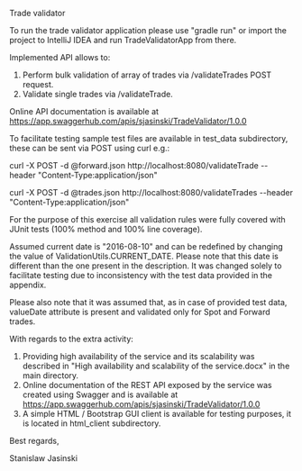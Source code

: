Trade validator

To run the trade validator application please use "gradle run" or import the project to IntelliJ IDEA and run TradeValidatorApp from there.

Implemented API allows to:
1. Perform bulk validation of array of trades via /validateTrades POST request.
2. Validate single trades via /validateTrade.

Online API documentation is available at https://app.swaggerhub.com/apis/sjasinski/TradeValidator/1.0.0

To facilitate testing sample test files are available in test_data subdirectory, these can be sent via POST using curl e.g.:

curl -X POST -d @forward.json http://localhost:8080/validateTrade --header "Content-Type:application/json"

curl -X POST -d @trades.json http://localhost:8080/validateTrades --header "Content-Type:application/json"

For the purpose of this exercise all validation rules were fully covered with JUnit tests (100% method and 100% line coverage).

Assumed current date is "2016-08-10" and can be redefined by changing the value of ValidationUtils.CURRENT_DATE.
Please note that this date is different than the one present in the description.
It was changed solely to facilitate testing due to inconsistency with the test data provided in the appendix.

Please also note that it was assumed that, as in case of provided test data, valueDate attribute is present and validated only for Spot and Forward trades.


With regards to the extra activity: 
1. Providing high availability of the service and its scalability was described in "High availability and scalability of the service.docx" in the main directory.
2. Online documentation of the REST API exposed by the service was created using Swagger and is available at https://app.swaggerhub.com/apis/sjasinski/TradeValidator/1.0.0
3. A simple HTML / Bootstrap GUI client is available for testing purposes, it is located in html_client subdirectory.


Best regards,

Stanislaw Jasinski
